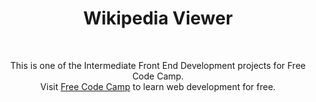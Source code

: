 <h1 align="center">Wikipedia Viewer</h1><br>
<p align="center">This is one of the Intermediate Front End Development projects for Free Code Camp.<br>
Visit <a href="https://www.freecodecamp.com">Free Code Camp</a> to learn web development for free.<br>


